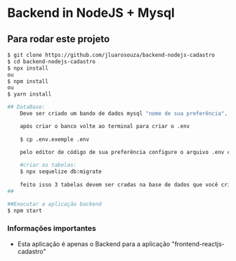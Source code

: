 # Backend in NodeJS + Mysql


## Para rodar este projeto

```bash
$ git clone https://github.com/jluarosouza/backend-nodejs-cadastro
$ cd backend-nodejs-cadastro
$ npx install 
ou 
$ npm install 
ou 
$ yarn install

## DataBase:
    Deve ser criado um bando de dados mysql "nome de sua preferência".

    após criar o banco volte ao terminal para criar o .env 
    
    $ cp .env.exemple .env
    
    pelo editor de código de sua preferência configure o arquivo .env com as credenciais de seu banco mysql.

    #criar as tabelas:
    $ npx sequelize db:migrate
    
    feito isso 3 tabelas devem ser cradas na base de dados que você criou e configurou no .env
##

##Executar a aplicação backend
$ npm start

```

### Informações importantes
 - Esta aplicação é apenas o Backend para a aplicação "frontend-reactjs-cadastro"